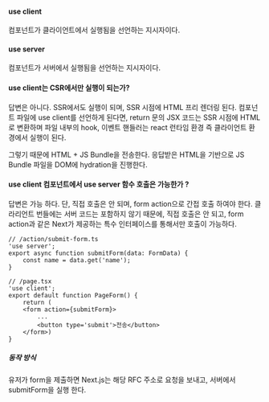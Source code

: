 
#### use client
컴포넌트가 클라이언트에서 실행됨을 선언하는 지시자이다.
#### use server
 컴포넌트가 서버에서 실행됨을 선언하는 지시자이다.
#### use client는 CSR에서만 실행이 되는가?
답변은 아니다. SSR에서도 실행이 되며, SSR 시점에 HTML 프리 렌더링 된다.
컴포넌트 파일에 use client를 선언하게 된다면, return 문의 JSX 코드는 SSR 시점에 HTML로 변환하며
파일 내부의 hook, 이벤트 핸들러는 react 런타임 환경 즉 클라이언트 환경에서 실행이 된다.

그렇기 때문에 HTML + JS Bundle을 전송한다.
응답받은 HTML을 기반으로 JS Bundle 파일을 DOM에 hydration을 진행한다.
#### use client 컴포넌트에서 use server 함수 호출은 가능한가 ?
답변은 가능 하다. 단, 직접 호출은 안 되며, form action으로 간접 호출 하여야 한다.
클라리언트 번들에는 서버 코드는 포함하지 않기 때문에, 직접 호출은 안 되고, form action과 같은 Next가 제공하는 특수 인터페이스를 통해서만 호출이 가능하다.

``` tsx
// /action/submit-form.ts
'use server';
export async function submitForm(data: FormData) {
	const name = data.get('name');
}

// /page.tsx
'use client';
export default function PageForm() {
	return (
	<form action={submitForm}>
		...
		<button type='submit'>전송</button>
	</form>)
}

```
##### 동작 방식
유저가 form을 제출하면 Next.js는 해당 RFC 주소로 요청을 보내고, 서버에서 submitForm을 실행 한다.

